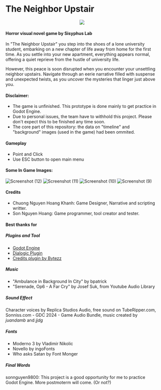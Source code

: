 # The Neighbor Upstair
<p align="center">
  <img src="https://github.com/user-attachments/assets/02babcb2-ba86-4c3a-a27a-a98a68bd62d4" />
</p>


#### Horror visual novel game by Sisyphus Lab
In "The Neighbor Upstair" you step into the shoes of a lone university student, embarking on a new chapter of life away from home for the first time. As you settle into your new apartment, everything appears normal, offering a quiet reprieve from the hustle of university life.

However, this peace is soon disrupted when you encounter your unsettling neighbor upstairs. Navigate through an eerie narrative filled with suspense and unexpected twists, as you uncover the mysteries that linger just above you.

#### Disclaimer:
- The game is unfinished. This prototype is done mainly to get practice in Godot Engine.
- Due to personal issues, the team have to withhold this project. Please don't expect this to be finished any time soon.
- The core part of this repository: the data on "timeline" and "background" images (used in the game) had been ommited.

#### Gameplay
- Point and Click
- Use ESC button to open main menu

#### Some In Game Images:

![Screenshot (12)](https://github.com/user-attachments/assets/209e61f8-ba3b-4f71-85c4-044c66f58046)
![Screenshot (11)](https://github.com/user-attachments/assets/27b183cb-d2c3-4813-a899-5579722e994b)
![Screenshot (10)](https://github.com/user-attachments/assets/29aec231-cf3a-477e-a7f3-96b795f391bd)
![Screenshot (9)](https://github.com/user-attachments/assets/af3b8a6e-9187-4194-b9d4-603940c2926e)

#### Credits
- Chuong Nguyen Hoang Khanh: Game Designer, Narrative and scripting writter.
- Son Nguyen Hoang: Game programmer, tool creator and tester.

#### Best thanks for

##### Plugins and Tool
- <a href="https://godotengine.org/">Godot Engine </a>
- <a href="https://github.com/dialogic-godot">Dialogic Plugin</a>
- <a href="https://github.com/Bytezz/godot-credits">Credits plugin by Bytezz</a>

##### Music
- "Ambulance in Background In City" by bpatrick
- "Serenade, Op6 - A Far Cry" by Josef Suk, from Youtube Audio Library

##### Sound Effect
Character voices by Replica Studios Audio, free sound on TubeRipper.com, Sonniss.com - GDC 2024 - Game Audio Bundle, music created by *juandamb* and *jjdg*

##### Fonts
- Moderno 3 by Vladimir Nikolic
- Novello by ingoFonts
- Who asks Satan by Font Monger

##### Final Words

sonnguyen9800: This project is a good opportunity for me to practice Godot Engine. More postmoterm will come. (Or not?)
